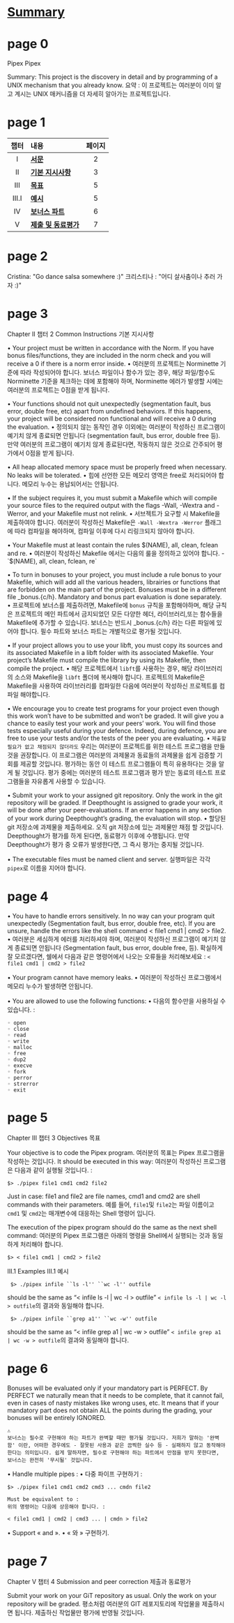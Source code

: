 # [Summary]() 

# page 0

Pipex
Pipex

Summary: This project is the discovery in detail and by programming of a UNIX mechanism that you already know.
요약 : 이 프로젝트는 여러분이 이미 알고 계시는 UNIX 매커니즘을 더 자세히 알아가는 프로젝트입니다.


# page 1


| 챕터 | 내용 | 페이지 |
|:---:|:---|:---:|
| I | [__서문__]() | 2 |
| II | [__기본 지시사항__]() | 3 |
| III | [__목표__]() |  5 |
| III.I | [__예시__]() |  5 |
| IV | [__보너스 파트__]() |  6 |
| V | [__제출 및 동료평가__]() |  7 |

# page 2

Cristina: "Go dance salsa somewhere :)"
크리스티나 : "어디 살사춤이나 추러 가자 :)"

# page 3

Chapter II
챕터 2
Common Instructions
기본 지시사항

• Your project must be written in accordance with the Norm. If you have bonus files/functions, they are included in the norm check and you will receive a 0 if there is a norm error inside.
• 여러분의 프로젝트는 Norminette 기준에 따라 작성되어야 합니다. 보너스 파일이나 함수가 있는 경우, 해당 파일/함수도 Norminette 기준을 체크하는 데에 포함해야 하며, Norminette 에러가 발생할 시에는 여러분의 프로젝트는 0점을 받게 됩니다.

• Your functions should not quit unexpectedly (segmentation fault, bus error, double free, etc) apart from undefined behaviors. If this happens, your project will be considered non functional and will receive a 0 during the evaluation.
• 정의되지 않는 동작인 경우 이외에는 여러분이 작성하신 프로그램이 예기치 않게 종료되면 안됩니다 (segmentation fault, bus error, double free 등). 만약 여러분의 프로그램이 예기치 않게 종료된다면, 작동하지 않은 것으로 간주되어 평가에서 0점을 받게 됩니다.

• All heap allocated memory space must be properly freed when necessary. No leaks will be tolerated.
• 힙에 선언한 모든 메모리 영역은 free로 처리되어야 합니다. 메모리 누수는 용납되어서는 안됩니다.

• If the subject requires it, you must submit a Makefile which will compile your source files to the required output with the flags -Wall, -Wextra and -Werror, and your Makefile must not relink.
• 서브젝트가 요구할 시 Makefile을 제출하여야 합니다. 여러분이 작성하신 Makefile은 `-Wall -Wextra -Werror` 플래그에 따라 컴파일을 해야하며, 컴파일 이후에 다시 리링크되지 않아야 합니다.

• Your Makefile must at least contain the rules $(NAME), all, clean, fclean and re.
• 여러분이 작성하신 Makefile 에서는 다음의 룰을 정의하고 있어야 합니다. - `$(NAME), all, clean, fclean, re`

• To turn in bonuses to your project, you must include a rule bonus to your Makefile, which will add all the various headers, librairies or functions that are forbidden on the main part of the project. Bonuses must be in a different file _bonus.{c/h}. Mandatory and bonus part evaluation is done separately.
• 프로젝트에 보너스를 제출하려면, Makefile에 `bonus` 규칙을 포함해야하며, 해당 규칙은 프로젝트의 메인 파트에서 금지되었던 모든 다양한 헤더, 라이브러리,또는 함수들을 Makefile에 추가할 수 있습니다. 보너스는 반드시 _bonus.{c/h} 라는 다른 파일에 있어야 합니다. 필수 파트와 보너스 파트는 개별적으로 평가될 것입니다.

• If your project allows you to use your libft, you must copy its sources and its associated Makefile in a libft folder with its associated Makefile. Your project’s Makefile must compile the library by using its Makefile, then compile the project.
• 해당 프로젝트에서 `libft`를 사용하는 경우, 해당 라이브러리의 소스와 Makefile을 `libft` 폴더에 복사해야 합니다. 프로젝트의 Makefile은 Makefile을 사용하여 라이브러리를 컴파일한 다음에 여러분이 작성하신 프로젝트를 컴파일 해야합니다.

• We encourage you to create test programs for your project even though this work won’t have to be submitted and won’t be graded. It will give you a chance to easily test your work and your peers’ work. You will find those tests especially useful during your defence. Indeed, during defence, you are free to use your tests and/or the tests of the peer you are evaluating.
• `제출할 필요가 없고 채점되지 않더라도` 우리는 여러분이 프로젝트를 위한 테스트 프로그램을 만들 것을 권장합니다. 이 프로그램은 여러분의 과제물과 동료들의 과제물을 쉽게 검증할 기회를 제공할 것입니다. 평가하는 동안 이 테스트 프로그램들이 특히 유용하다는 것을 알게 될 것입니다. 평가 중에는 여러분의 테스트 프로그램과 평가 받는 동료의 테스트 프로그램들을 자유롭게 사용할 수 있습니다.

• Submit your work to your assigned git repository. Only the work in the git repository will be graded. If Deepthought is assigned to grade your work, it will be done after your peer-evaluations. If an error happens in any section of your work during Deepthought’s grading, the evaluation will stop.
• 할당된 git 저장소에 과제물을 제출하세요. 오직 git 저장소에 있는 과제물만 채점 할 것입니다. Deepthought가 평가를 하게 된다면, 동료평가 이후에 수행됩니다. 만약 Deepthought가 평가 중 오류가 발생한다면, 그 즉시 평가는 중지될 것입니다.

• The executable files must be named client and server.
실행파일은 각각 `pipex`로 이름을 지어야 합니다.

# page 4

• You have to handle errors sensitively. In no way can your program quit unexpectedly (Segmentation fault, bus error, double free, etc). If you are unsure, handle the errors like the shell command < file1 cmd1 | cmd2 > file2.
• 여러분은 세심하게 에러를 처리하셔야 하며, 여러분이 작성하신 프로그램이 예기치 않게 종료되면 안됩니다 (Segmentation fault, bus error, double free, 등). 확실하게 잘 모르겠다면, 쉘에서 다음과 같은 명령어에서 나오는 오류들을 처리해보세요 : `< file1 cmd1 | cmd2 > file2`

• Your program cannot have memory leaks.
• 여러분이 작성하신 프로그램에서 메모리 누수가 발생하면 안됩니다.

• You are allowed to use the following functions:
• 다음의 함수만을 사용하실 수 있습니다. :

    ◦ open
    ◦ close
    ◦ read
    ◦ write
    ◦ malloc
    ◦ free
    ◦ dup2
    ◦ execve
    ◦ fork
    ◦ perror
    ◦ strerror
    ◦ exit

# page 5

Chapter III
챕터 3
Objectives
목표

Your objective is to code the Pipex program. 
여러분의 목표는 Pipex 프로그램을 작성하는 것입니다.
It should be executed in this way:
여러분이 작성하신 프로그램은 다음과 같이 실행될 것입니다. :

    $> ./pipex file1 cmd1 cmd2 file2

Just in case: file1 and file2 are file names, cmd1 and cmd2 are shell commands with their parameters.
예를 들어, `file1`및 `file2`는 파일 이름이고 `cmd1` 및 `cmd2`는 매개변수에 대응하는 Shell 명령어 입니다.

The execution of the pipex program should do the same as the next shell command:
여러분의 Pipex 프로그램은 아래의 명령을 Shell에서 실행되는 것과 동일하게 처리해야 합니다.

    $> < file1 cmd1 | cmd2 > file2


III.1 Examples
III.1 예시

     $> ./pipex infile ``ls -l'' ``wc -l'' outfile

should be the same as “< infile ls -l | wc -l > outfile”
`< infile ls -l | wc -l > outfile`의 결과와 동일해야 합니다.


     $> ./pipex infile ``grep a1'' ``wc -w'' outfile

should be the same as “< infile grep a1 | wc -w > outfile”
`< infile grep a1 | wc -w > outfile`의 결과와 동일해야 합니다.

# page 6

Bonuses will be evaluated only if your mandatory part is PERFECT.
By PERFECT we naturally mean that it needs to be complete, that it
cannot fail, even in cases of nasty mistakes like wrong uses, etc.
It means that if your mandatory part does not obtain ALL the points
during the grading, your bonuses will be entirely IGNORED.
```
⚠️
보너스는 필수로 구현해야 하는 파트가 완벽할 때만 평가될 것입니다. 저희가 말하는 '완벽함' 이란, 어떠한 경우에도 - 잘못된 사용과 같은 끔찍한 실수 등 - 실패하지 않고 동작해야 한다는 의미입니다. 쉽게 말하자면, 필수로 구현해야 하는 파트에서 만점을 받지 못한다면, 보너스는 완전히 '무시될' 것입니다.
```

 • Handle multiple pipes :
 • 다중 파이프 구현하기 :

    $> ./pipex file1 cmd1 cmd2 cmd3 ... cmdn file2

    Must be equivalent to :
    위의 명령어는 다음에 상응해야 합니다. :
    
    < file1 cmd1 | cmd2 | cmd3 ... | cmdn > file2

 • Support « and ».
 • « 와 » 구현하기.

# page 7

Chapter V
챕터 4
Submission and peer correction
제출과 동료평가

Submit your work on your GiT repository as usual. Only the work on your repository will be graded.
평소처럼 여러분의 GIT 레포지토리에 작업물을 제출하시면 됩니다. 제출하신 작업물만 평가에 반영될 것입니다.
